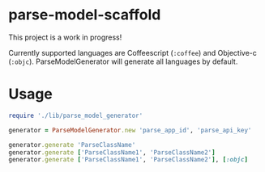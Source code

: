 parse-model-scaffold
====================

This project is a work in progress!

Currently supported languages are Coffeescript (```:coffee```) and Objective-c (```:objc```).  ParseModelGenerator will generate all languages by default.

Usage
=====

```ruby
require './lib/parse_model_generator'

generator = ParseModelGenerator.new 'parse_app_id', 'parse_api_key'

generator.generate 'ParseClassName'
generator.generate ['ParseClassName1', 'ParseClassName2']
generator.generate ['ParseClassName1', 'ParseClassName2'], [:objc]
```

